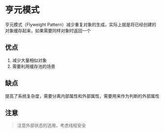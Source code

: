 # 亨元模式

亨元模式（Flyweight Pattern）减少重复对象的生成，实际上就是将已经创建的对象缓存起来，如果需要同样对象时返回一个

## 优点

1. 减少大量相似对象
2. 需要利用缓存池的场景

## 缺点

提高了系统复杂度，需要分离内部属性和外部属性，需要用来作为判断的外部属性

## 注意

> 注意外部状态的选用，考虑线程安全
